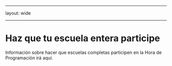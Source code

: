 * * *

layout: wide

* * *

# Haz que tu escuela entera participe

Información sobre hacer que escuelas completas participen en la Hora de Programación irá aquí.